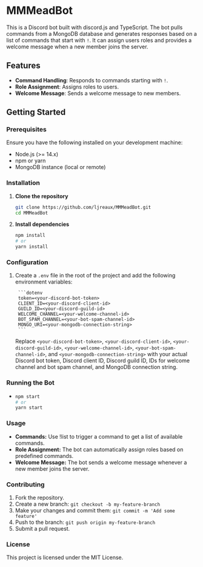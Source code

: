 # MMMeadBot

This is a Discord bot built with discord.js and TypeScript. The bot pulls commands from a MongoDB database and generates responses based on a list of commands that start with `!`. It can assign users roles and provides a welcome message when a new member joins the server.

## Features

- **Command Handling**: Responds to commands starting with `!`.
- **Role Assignment**: Assigns roles to users.
- **Welcome Message**: Sends a welcome message to new members.

## Getting Started

### Prerequisites

Ensure you have the following installed on your development machine:

- Node.js (>= 14.x)
- npm or yarn
- MongoDB instance (local or remote)

### Installation

1. **Clone the repository**

   ```bash
   git clone https://github.com/ljreaux/MMMeadBot.git
   cd MMMeadBot
   ```

2. **Install dependencies**

   ```bash
   npm install
   # or
   yarn install
   ```

### Configuration

1.  Create a `.env` file in the root of the project and add the following environment variables:

         ```dotenv
         token=<your-discord-bot-token>
         CLIENT_ID=<your-discord-client-id>
         GUILD_ID=<your-discord-guild-id>
         WELCOME_CHANNEL=<your-welcome-channel-id>
         BOT_SPAM_CHANNEL=<your-bot-spam-channel-id>
         MONGO_URI=<your-mongodb-connection-string>
         ```

    Replace `<your-discord-bot-token>`, `<your-discord-client-id>`, `<your-discord-guild-id>`, `<your-welcome-channel-id>`, `<your-bot-spam-channel-id>`, and `<your-mongodb-connection-string>` with your actual Discord bot token, Discord client ID, Discord guild ID, IDs for welcome channel and bot spam channel, and MongoDB connection string.

### Running the Bot

- ```bash
  npm start
  # or
  yarn start
  ```

### Usage

- **Commands:** Use !list to trigger a command to get a list of available commands.
- **Role Assignment:** The bot can automatically assign roles based on predefined commands.
- **Welcome Message:** The bot sends a welcome message whenever a new member joins the server.

### Contributing

1. Fork the repository.
2. Create a new branch: `git checkout -b my-feature-branch`
3. Make your changes and commit them: `git commit -m 'Add some feature'`
4. Push to the branch: `git push origin my-feature-branch`
5. Submit a pull request.

### License

This project is licensed under the MIT License.
